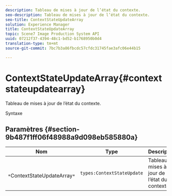 ```yaml
---
description: Tableau de mises à jour de l’état du contexte.
seo-description: Tableau de mises à jour de l’état du contexte.
seo-title: ContextStateUpdateArray
solution: Experience Manager
title: ContextStateUpdateArray
topic: Scene7 Image Production System API
uuid: 07212f37-4394-48c1-bd52-b1768950b0d4
translation-type: tm+mt
source-git-commit: 7bc7b3a86fbcdc57cfdc31745fae3afc06e44b15

---
```



# ContextStateUpdateArray{#contextstateupdatearray}

Tableau de mises à jour de l’état du contexte.

Syntaxe

## Paramètres {#section-9b487f1ff06f48988a9d098eb585880a}

| Nom | Type | Description |
|---|---|---|
| ` *`ContextStateUpdateArray`*` | `types:ContextStateUpdate` | Tableau de mises à jour de l’état du contexte. |

